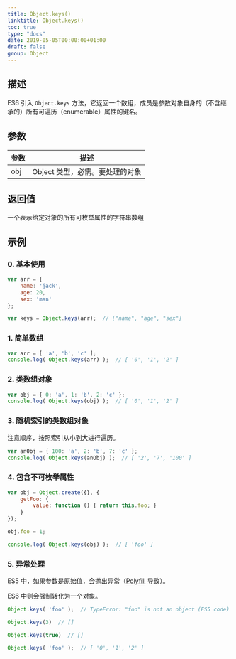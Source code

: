 ```yaml
---
title: Object.keys()
linktitle: Object.keys()
toc: true
type: "docs"
date: 2019-05-05T00:00:00+01:00
draft: false
group: Object
---
```


## 描述

ES6 引入 `Object.keys` 方法，它返回一个数组，成员是参数对象自身的（不含继承的）所有可遍历（enumerable）属性的键名。

## 参数

参数 | 描述
--- | ---
obj | Object 类型，必需。要处理的对象


## 返回值

一个表示给定对象的所有可枚举属性的字符串数组

## 示例

### 0. 基本使用

```js
var arr = {
    name: 'jack',
    age: 20,
    sex: 'man'
};

var keys = Object.keys(arr);  // ["name", "age", "sex"] 
```

### 1. 简单数组

```js
var arr = [ 'a', 'b', 'c' ];
console.log( Object.keys(arr) );  // [ '0', '1', '2' ]
```

### 2. 类数组对象

```js
var obj = { 0: 'a', 1: 'b', 2: 'c' };
console.log( Object.keys(obj) );  // [ '0', '1', '2' ]
```

### 3. 随机索引的类数组对象

注意顺序，按照索引从小到大进行遍历。

```js
var anObj = { 100: 'a', 2: 'b', 7: 'c' };
console.log( Object.keys(anObj) );  // [ '2', '7', '100' ]
```

### 4. 包含不可枚举属性

```js
var obj = Object.create({}, {
    getFoo: {
        value: function () { return this.foo; }
    }
});

obj.foo = 1;

console.log( Object.keys(obj) );  // [ 'foo' ]
```

### 5. 异常处理

ES5 中，如果参数是原始值，会抛出异常（[Polyfill](https://developer.mozilla.org/zh-CN/docs/Web/JavaScript/Reference/Global_Objects/Object/keys#polyfill) 导致）。

ES6 中则会强制转化为一个对象。

```js
Object.keys( 'foo' );  // TypeError: "foo" is not an object (ES5 code)
```

```js
Object.keys(3)  // []

Object.keys(true)  // []

Object.keys( 'foo' );  // [ '0', '1', '2' ]
```